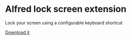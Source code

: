 Alfred lock screen extension
============================

Lock your screen using a configurable keyboard shortcut

[Download it](https://github.com/lemonlee/alfred-lock-screen/blob/master/Lock%20Screen.alfredworkflow?raw=true)

